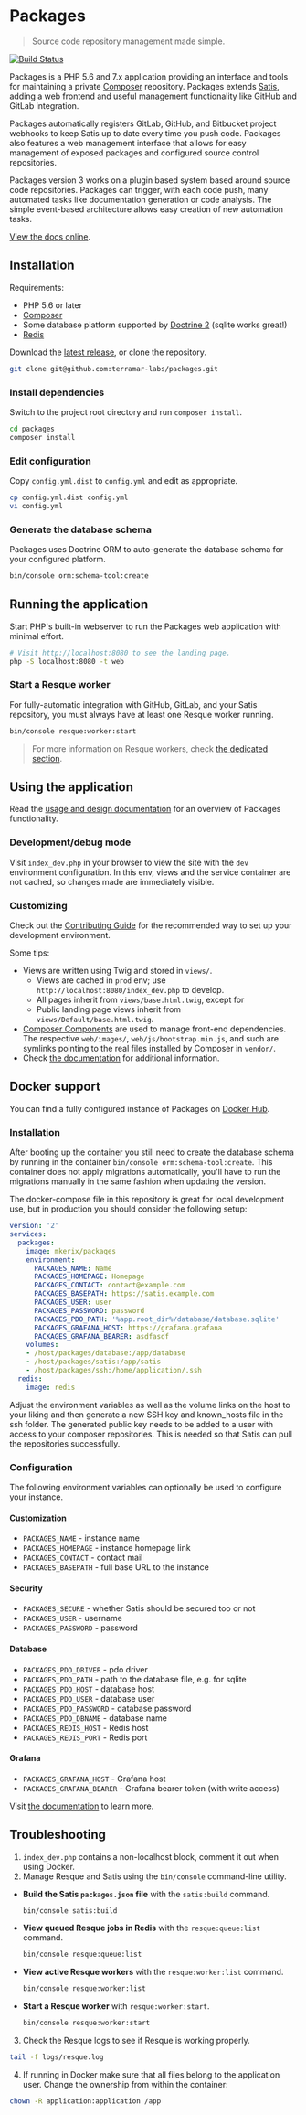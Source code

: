 Packages
========

> Source code repository management made simple.

[![Build Status](https://travis-ci.org/terramar-labs/packages.svg?branch=master)](https://travis-ci.org/terramar-labs/packages)

Packages is a PHP 5.6 and 7.x application providing an interface and tools for maintaining a private [Composer](https://getcomposer.org) repository. Packages extends [Satis](https://github.com/composer/satis), adding a web frontend and useful management functionality like GitHub and GitLab integration.

Packages automatically registers GitLab, GitHub, and Bitbucket project webhooks to keep Satis up to date every time you push code. Packages also features a web management interface that allows for easy management of exposed packages and configured source control repositories.

Packages version 3 works on a plugin based system based around source code repositories. Packages can trigger, with each code push, many automated tasks like documentation generation or code  analysis. The simple event-based architecture allows easy creation of new automation tasks.

[View the docs online](http://docs.terramarlabs.com/packages/3.2).

Installation
------------

Requirements:
 * PHP 5.6 or later
 * [Composer](https://getcomposer.org)
 * Some database platform supported by [Doctrine 2](http://doctrine-project.org) (sqlite works great!)
 * [Redis](https://redis.io/) 

Download the [latest release](https://github.com/terramar-labs/packages/releases/latest), or clone the repository.

```bash
git clone git@github.com:terramar-labs/packages.git
```

### Install dependencies

Switch to the project root directory and run `composer install`.

```bash
cd packages
composer install
```

### Edit configuration

Copy `config.yml.dist` to `config.yml` and edit as appropriate.

```bash
cp config.yml.dist config.yml
vi config.yml
```

### Generate the database schema

Packages uses Doctrine ORM to auto-generate the database schema for your configured platform.

```bash
bin/console orm:schema-tool:create
```

Running the application
-----------------------

Start PHP's built-in webserver to run the Packages web application with minimal effort.

```bash
# Visit http://localhost:8080 to see the landing page.
php -S localhost:8080 -t web
```

### Start a Resque worker

For fully-automatic integration with GitHub, GitLab, and your Satis repository, you must always have at least one Resque worker running. 

```bash
bin/console resque:worker:start
```

> For more information on Resque workers, check [the dedicated section](http://docs.terramarlabs.com/packages/3.2/managing-packages/resque).


Using the application
---------------------

Read the [usage and design documentation](http://docs.terramarlabs.com/packages/3.2/getting-started/usage) for an overview of Packages functionality.


### Development/debug mode

Visit `index_dev.php` in your browser to view the site with the `dev` environment configuration. In this env, views and the service container are not cached, so changes made are immediately visible.

### Customizing

Check out the [Contributing Guide](CONTRIBUTING.md) for the recommended way to set up your development environment.

Some tips:

* Views are written using Twig and stored in `views/`.
  * Views are cached in `prod` env; use `http://localhost:8080/index_dev.php` to develop.
  * All pages inherit from `views/base.html.twig`, except for
  * Public landing page views inherit from `views/Default/base.html.twig`.
* [Composer Components](http://robloach.github.io/component-installer/) are used to manage front-end dependencies. The respective `web/images/`, `web/js/bootstrap.min.js`, and such are symlinks pointing to the real files installed by Composer in `vendor/`.
* Check [the documentation](http://docs.terramarlabs.com/packages/3.2/managing-packages/customizing) for additional information.


Docker support
--------------

You can find a fully configured instance of Packages on [Docker Hub](https://hub.docker.com/r/mkerix/packages/).

### Installation

After booting up the container you still need to create the database schema by running in the container `bin/console orm:schema-tool:create`.
This container does not apply migrations automatically, you'll have to run the migrations manually in the same fashion when updating the version.

The docker-compose file in this repository is great for local development use, but in production you should consider the following setup:

```yml
version: '2'
services:
  packages:
    image: mkerix/packages
    environment:
      PACKAGES_NAME: Name
      PACKAGES_HOMEPAGE: Homepage
      PACKAGES_CONTACT: contact@example.com
      PACKAGES_BASEPATH: https://satis.example.com
      PACKAGES_USER: user
      PACKAGES_PASSWORD: password
      PACKAGES_PDO_PATH: '%app.root_dir%/database/database.sqlite'
      PACKAGES_GRAFANA_HOST: https://grafana.grafana
      PACKAGES_GRAFANA_BEARER: asdfasdf
    volumes:
    - /host/packages/database:/app/database
    - /host/packages/satis:/app/satis
    - /host/packages/ssh:/home/application/.ssh
  redis:
    image: redis
```

Adjust the environment variables as well as the volume links on the host to your liking and then generate a new SSH key and known_hosts file in the ssh folder.
The generated public key needs to be added to a user with access to your composer repositories.
This is needed so that Satis can pull the repositories successfully.

### Configuration

The following environment variables can optionally be used to configure your instance.

#### Customization
- `PACKAGES_NAME` - instance name
- `PACKAGES_HOMEPAGE` - instance homepage link
- `PACKAGES_CONTACT` - contact mail
- `PACKAGES_BASEPATH` - full base URL to the instance

#### Security
- `PACKAGES_SECURE` - whether Satis should be secured too or not
- `PACKAGES_USER` - username
- `PACKAGES_PASSWORD` - password

#### Database
- `PACKAGES_PDO_DRIVER` - pdo driver
- `PACKAGES_PDO_PATH` - path to the database file, e.g. for sqlite
- `PACKAGES_PDO_HOST` - database host
- `PACKAGES_PDO_USER` - database user
- `PACKAGES_PDO_PASSWORD` - database password
- `PACKAGES_PDO_DBNAME` - database name
- `PACKAGES_REDIS_HOST` - Redis host
- `PACKAGES_REDIS_PORT` - Redis port

#### Grafana
- `PACKAGES_GRAFANA_HOST` - Grafana host
- `PACKAGES_GRAFANA_BEARER` - Grafana bearer token (with write access)


Visit [the documentation](http://docs.terramarlabs.com/packages/3.2/getting-started/docker) to learn more.

Troubleshooting
---------------

1. `index_dev.php` contains a non-localhost block, comment it out when using Docker.
2. Manage Resque and Satis using the `bin/console` command-line utility.
  * **Build the Satis `packages.json` file** with the `satis:build` command.
    ```bash
    bin/console satis:build
    ```
  * **View queued Resque jobs in Redis** with the `resque:queue:list` command.
    ```bash
    bin/console resque:queue:list
    ```
  * **View active Resque workers** with the `resque:worker:list` command.
    ```bash
    bin/console resque:worker:list
    ```
  * **Start a Resque worker** with `resque:worker:start`.
    ```bash
    bin/console resque:worker:start
    ```
3. Check the Resque logs to see if Resque is working properly.
  ```bash
  tail -f logs/resque.log
  ```
4. If running in Docker make sure that all files belong to the application user. Change the ownership from within the container:
  ```bash
  chown -R application:application /app
  ```
  
